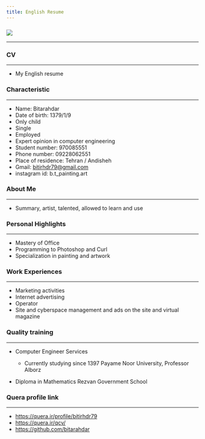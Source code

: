 ```yaml
---
title: English Resume
---
```


### <img src="https://avatars.githubusercontent.com/u/114760204?v=4">

---

### CV

---

+ My English resume

### Characteristic

---

+ Name: Bitarahdar
+ Date of birth: 1379/1/9
+ Only child
+ Single
+ Employed
+ Expert opinion in computer engineering
+ Student number: 970085551
+ Phone number: 09228062551
+ Place of residence: Tehran / Andisheh
+ Gmail: bitirhdr79@gmail.com
+ instagram id: b.t_painting.art


### About Me

---

+ Summary, artist, talented, allowed to learn and use

 
### Personal Highlights

---

+ Mastery of Office
+ Programming to Photoshop and Curl
+ Specialization in painting and artwork

### Work Experiences

---

+ Marketing activities
+ Internet advertising
+ Operator
+ Site and cyberspace management and ads on the site and virtual magazine
  
### Quality training

---
+ Computer Engineer Services
  - Currently studying since 1397
  Payame Noor University, Professor Alborz

+ Diploma in Mathematics
  Rezvan Government School
  

  
  
### Quera profile link

---

+ https://quera.ir/profile/bitirhdr79
+ https://quera.ir/qcv/
+ https://github.com/bitarahdar
